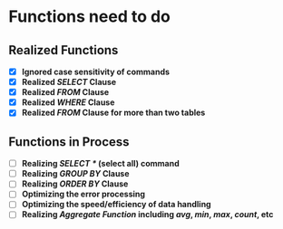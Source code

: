 # Functions need to do

## Realized Functions

- [x] **Ignored case sensitivity of commands**
- [x] **Realized *SELECT* Clause**
- [x] **Realized *FROM* Clause**
- [x] **Realized *WHERE* Clause**
- [x] **Realized *FROM* Clause for more than two tables**

## Functions in Process

- [ ] **Realizing *SELECT \** (select all) command**
- [ ] **Realizing *GROUP BY* Clause**
- [ ] **Realizing *ORDER BY* Clause**
- [ ] **Optimizing the error processing**
- [ ] **Optimizing the speed/efficiency of data handling**
- [ ] **Realizing *Aggregate Function* including *avg*, *min*, *max*, *count*, etc**
